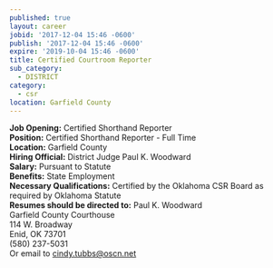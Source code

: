 ```yaml
---
published: true
layout: career
jobid: '2017-12-04 15:46 -0600'
publish: '2017-12-04 15:46 -0600'
expire: '2019-10-04 15:46 -0600'
title: Certified Courtroom Reporter
sub_category:
  - DISTRICT
category:
  - csr
location: Garfield County
---
```

**Job Opening:** Certified Shorthand Reporter  
**Position:** Certified Shorthand Reporter - Full Time  
**Location:** Garfield County  
**Hiring Official:** District Judge Paul K. Woodward  
**Salary:** Pursuant to Statute  
**Benefits:** State Employment  
**Necessary Qualifications:** Certified by the Oklahoma CSR Board as required by Oklahoma Statute  
**Resumes should be directed to:** 
Paul K. Woodward   
Garfield County Courthouse  
114 W. Broadway  
Enid, OK 73701  
(580) 237-5031  
Or email to [cindy.tubbs@oscn.net](mailto:cindy.tubbs@oscn.net)

